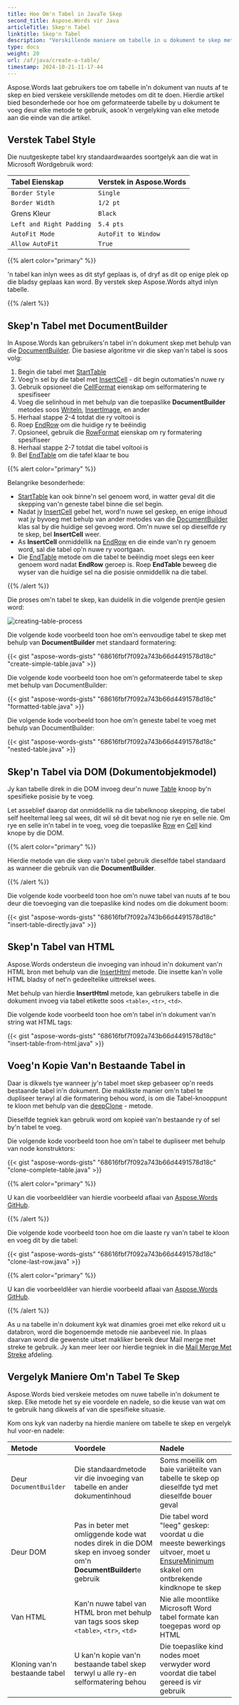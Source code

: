 ```yaml
---
title: Hoe Om'n Tabel in JavaTe Skep
second_title: Aspose.Words vir Java
articleTitle: Skep'n Tabel
linktitle: Skep'n Tabel
description: "Verskillende maniere om tabelle in u dokument te skep met Java."
type: docs
weight: 20
url: /af/java/create-a-table/
timestamp: 2024-10-21-11-17-44
---
```


Aspose.Words laat gebruikers toe om tabelle in'n dokument van nuuts af te skep en bied verskeie verskillende metodes om dit te doen. Hierdie artikel bied besonderhede oor hoe om geformateerde tabelle by u dokument te voeg deur elke metode te gebruik, asook'n vergelyking van elke metode aan die einde van die artikel.

## Verstek Tabel Style

Die nuutgeskepte tabel kry standaardwaardes soortgelyk aan die wat in Microsoft Wordgebruik word:

| Tabel Eienskap | Verstek in Aspose.Words |
| :- | :- |
| `Border Style` | `Single` |
| `Border Width` | `1/2 pt` |
| Grens Kleur | `Black` |
| `Left and Right Padding` | `5.4 pts` |
| `AutoFit Mode` | `AutoFit to Window` |
| `Allow AutoFit` | `True` |
{{% alert color="primary" %}}

'n tabel kan inlyn wees as dit styf geplaas is, of dryf as dit op enige plek op die bladsy geplaas kan word. By verstek skep Aspose.Words altyd inlyn tabelle.

{{% /alert %}}

## Skep'n Tabel met DocumentBuilder

In Aspose.Words kan gebruikers'n tabel in'n dokument skep met behulp van die [DocumentBuilder](https://reference.aspose.com/words/java/com.aspose.words/documentbuilder/). Die basiese algoritme vir die skep van'n tabel is soos volg:

1. Begin die tabel met [StartTable](https://reference.aspose.com/words/java/com.aspose.words/documentbuilder/#startTable)
2. Voeg'n sel by die tabel met [InsertCell](https://reference.aspose.com/words/java/com.aspose.words/documentbuilder/#insertCell) - dit begin outomaties'n nuwe ry
3. Gebruik opsioneel die [CellFormat](https://reference.aspose.com/words/java/com.aspose.words/documentbuilder/#getCellFormat) eienskap om selformatering te spesifiseer
4. Voeg die selinhoud in met behulp van die toepaslike **DocumentBuilder** metodes soos [Writeln](https://reference.aspose.com/words/java/com.aspose.words/documentbuilder/#writeln), [InsertImage](https://reference.aspose.com/words/java/com.aspose.words/documentbuilder/#insertImage-byte), en ander
5. Herhaal stappe 2-4 totdat die ry voltooi is
6. Roep [EndRow](https://reference.aspose.com/words/java/com.aspose.words/documentbuilder/#endRow) om die huidige ry te beëindig
7. Opsioneel, gebruik die [RowFormat](https://reference.aspose.com/words/java/com.aspose.words/documentbuilder/#getRowFormat) eienskap om ry formatering spesifiseer
8. Herhaal stappe 2-7 totdat die tabel voltooi is
9. Bel [EndTable](https://reference.aspose.com/words/java/com.aspose.words/documentbuilder/#endTable) om die tafel klaar te bou

{{% alert color="primary" %}}

Belangrike besonderhede:

- [StartTable](https://reference.aspose.com/words/java/com.aspose.words/documentbuilder/#startTable) kan ook binne'n sel genoem word, in watter geval dit die skepping van'n geneste tabel binne die sel begin.
- Nadat jy [InsertCell](https://reference.aspose.com/words/java/com.aspose.words/documentbuilder/#insertCell) gebel het, word'n nuwe sel geskep, en enige inhoud wat jy byvoeg met behulp van ander metodes van die [DocumentBuilder](https://reference.aspose.com/words/java/com.aspose.words/documentbuilder/) klas sal by die huidige sel gevoeg word. Om'n nuwe sel op dieselfde ry te skep, bel **InsertCell** weer.
- As **InsertCell** onmiddellik na [EndRow](https://reference.aspose.com/words/java/com.aspose.words/documentbuilder/#endRow) en die einde van'n ry genoem word, sal die tabel op'n nuwe ry voortgaan.
- Die [EndTable](https://reference.aspose.com/words/java/com.aspose.words/documentbuilder/#endTable) metode om die tabel te beëindig moet slegs een keer genoem word nadat **EndRow** geroep is. Roep **EndTable** beweeg die wyser van die huidige sel na die posisie onmiddellik na die tabel.

{{% /alert %}}

Die proses om'n tabel te skep, kan duidelik in die volgende prentjie gesien word:

![creating-table-process](creating-table-process.jpg)

Die volgende kode voorbeeld toon hoe om'n eenvoudige tabel te skep met behulp van **DocumentBuilder** met standaard formatering:

{{< gist "aspose-words-gists" "68616fbf7f092a743b66d4491578d18c" "create-simple-table.java" >}}

Die volgende kode voorbeeld toon hoe om'n geformateerde tabel te skep met behulp van DocumentBuilder:

{{< gist "aspose-words-gists" "68616fbf7f092a743b66d4491578d18c" "formatted-table.java" >}}

Die volgende kode voorbeeld toon hoe om'n geneste tabel te voeg met behulp van DocumentBuilder:

{{< gist "aspose-words-gists" "68616fbf7f092a743b66d4491578d18c" "nested-table.java" >}}

## Skep'n Tabel via DOM (Dokumentobjekmodel)

Jy kan tabelle direk in die DOM invoeg deur'n nuwe [Table](https://reference.aspose.com/words/java/com.aspose.words/table/) knoop by'n spesifieke posisie by te voeg.

Let asseblief daarop dat onmiddellik na die tabelknoop skepping, die tabel self heeltemal leeg sal wees, dit wil sê dit bevat nog nie rye en selle nie. Om rye en selle in'n tabel in te voeg, voeg die toepaslike [Row](https://reference.aspose.com/words/java/com.aspose.words/run/) en [Cell](https://reference.aspose.com/words/java/com.aspose.words/cell/) kind knope by die DOM.

{{% alert color="primary" %}}

Hierdie metode van die skep van'n tabel gebruik dieselfde tabel standaard as wanneer die gebruik van die **DocumentBuilder**.

{{% /alert %}}

Die volgende kode voorbeeld toon hoe om'n nuwe tabel van nuuts af te bou deur die toevoeging van die toepaslike kind nodes om die dokument boom:

{{< gist "aspose-words-gists" "68616fbf7f092a743b66d4491578d18c" "insert-table-directly.java" >}}

## Skep'n Tabel van HTML

Aspose.Words ondersteun die invoeging van inhoud in'n dokument van'n HTML bron met behulp van die [InsertHtml](https://reference.aspose.com/words/java/com.aspose.words/documentbuilder/#insertHtml-java.lang.String) metode. Die insette kan'n volle HTML bladsy of net'n gedeeltelike uittreksel wees.

Met behulp van hierdie **InsertHtml** metode, kan gebruikers tabelle in die dokument invoeg via tabel etikette soos `<table>`, `<tr>`, `<td>`.

Die volgende kode voorbeeld toon hoe om'n tabel in'n dokument van'n string wat HTML tags:

{{< gist "aspose-words-gists" "68616fbf7f092a743b66d4491578d18c" "insert-table-from-html.java" >}}

## Voeg'n Kopie Van'n Bestaande Tabel in

Daar is dikwels tye wanneer jy'n tabel moet skep gebaseer op'n reeds bestaande tabel in'n dokument. Die maklikste manier om'n tabel te dupliseer terwyl al die formatering behou word, is om die Tabel-knooppunt te kloon met behulp van die [deepClone](https://reference.aspose.com/words/java/com.aspose.words/node/#deepClone-boolean) - metode.

Dieselfde tegniek kan gebruik word om kopieë van'n bestaande ry of sel by'n tabel te voeg.

Die volgende kode voorbeeld toon hoe om'n tabel te dupliseer met behulp van node konstruktors:

{{< gist "aspose-words-gists" "68616fbf7f092a743b66d4491578d18c" "clone-complete-table.java" >}}

{{% alert color="primary" %}}

U kan die voorbeeldlêer van hierdie voorbeeld aflaai van [Aspose.Words GitHub](https://github.com/aspose-words/Aspose.Words-for-Java/blob/master/Examples/Data/Tables.docx).

{{% /alert %}}

Die volgende kode voorbeeld toon hoe om die laaste ry van'n tabel te kloon en voeg dit by die tabel:

{{< gist "aspose-words-gists" "68616fbf7f092a743b66d4491578d18c" "clone-last-row.java" >}}

{{% alert color="primary" %}}

U kan die voorbeeldlêer van hierdie voorbeeld aflaai van [Aspose.Words GitHub](https://github.com/aspose-words/Aspose.Words-for-Java/blob/master/Examples/Data/Tables.docx).

{{% /alert %}}

As u na tabelle in'n dokument kyk wat dinamies groei met elke rekord uit u databron, word die bogenoemde metode nie aanbeveel nie. In plaas daarvan word die gewenste uitset makliker bereik deur Mail merge met streke te gebruik. Jy kan meer leer oor hierdie tegniek in die [Mail Merge Met Streke](/words/java/types-of-mail-merge-operations/) afdeling.

## Vergelyk Maniere Om'n Tabel Te Skep

Aspose.Words bied verskeie metodes om nuwe tabelle in'n dokument te skep. Elke metode het sy eie voordele en nadele, so die keuse van wat om te gebruik hang dikwels af van die spesifieke situasie.

Kom ons kyk van naderby na hierdie maniere om tabelle te skep en vergelyk hul voor-en nadele:

| Metode | Voordele | Nadele |
| :- | :- | :- |
| Deur `DocumentBuilder` | Die standaardmetode vir die invoeging van tabelle en ander dokumentinhoud | Soms moeilik om baie variëteite van tabelle te skep op dieselfde tyd met dieselfde bouer geval |
| Deur DOM | Pas in beter met omliggende kode wat nodes direk in die DOM skep en invoeg sonder om'n **DocumentBuilder**te gebruik | Die tabel word "leeg" geskep: voordat u die meeste bewerkings uitvoer, moet u [EnsureMinimum](https://reference.aspose.com/words/java/com.aspose.words/table/#ensureMinimum) skakel om ontbrekende kindknope te skep |
| Van HTML | Kan'n nuwe tabel van HTML bron met behulp van tags soos skep `<table>`, `<tr>`, `<td>` | Nie alle moontlike Microsoft Word tabel formate kan toegepas word op HTML |
| Kloning van'n bestaande tabel | U kan'n kopie van'n bestaande tabel skep terwyl u alle ry-en selformatering behou | Die toepaslike kind nodes moet verwyder word voordat die tabel gereed is vir gebruik |
